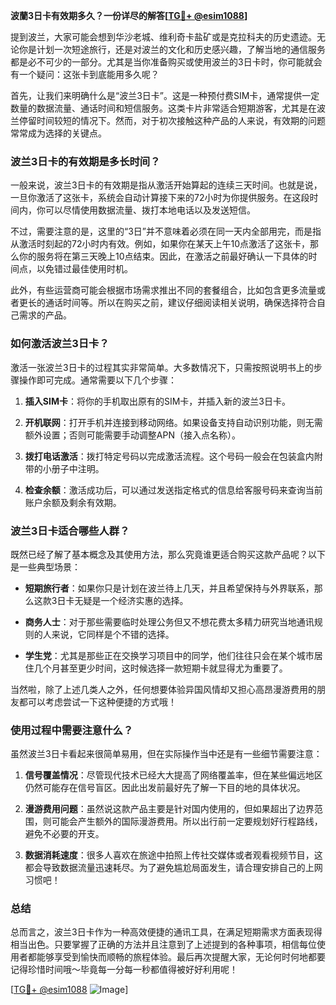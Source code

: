 **波蘭3日卡有效期多久？一份详尽的解答[[TG💪+ @esim1088](https://t.me/s/esim1088)]**

提到波兰，大家可能会想到华沙老城、维利奇卡盐矿或是克拉科夫的历史遗迹。无论你是计划一次短途旅行，还是对波兰的文化和历史感兴趣，了解当地的通信服务都是必不可少的一部分。尤其是当你准备购买或使用波兰的3日卡时，你可能就会有一个疑问：这张卡到底能用多久呢？

首先，让我们来明确什么是“波兰3日卡”。这是一种预付费SIM卡，通常提供一定数量的数据流量、通话时间和短信服务。这类卡片非常适合短期游客，尤其是在波兰停留时间较短的情况下。然而，对于初次接触这种产品的人来说，有效期的问题常常成为选择的关键点。

### 波兰3日卡的有效期是多长时间？

一般来说，波兰3日卡的有效期是指从激活开始算起的连续三天时间。也就是说，一旦你激活了这张卡，系统会自动计算接下来的72小时为你提供服务。在这段时间内，你可以尽情使用数据流量、拨打本地电话以及发送短信。

不过，需要注意的是，这里的“3日”并不意味着必须在同一天内全部用完，而是指从激活时刻起的72小时内有效。例如，如果你在某天上午10点激活了这张卡，那么你的服务将在第三天晚上10点结束。因此，在激活之前最好确认一下具体的时间点，以免错过最佳使用时机。

此外，有些运营商可能会根据市场需求推出不同的套餐组合，比如包含更多流量或者更长的通话时间等。所以在购买之前，建议仔细阅读相关说明，确保选择符合自己需求的产品。

### 如何激活波兰3日卡？

激活一张波兰3日卡的过程其实非常简单。大多数情况下，只需按照说明书上的步骤操作即可完成。通常需要以下几个步骤：

1. **插入SIM卡**：将你的手机取出原有的SIM卡，并插入新的波兰3日卡。
   
2. **开机联网**：打开手机并连接到移动网络。如果设备支持自动识别功能，则无需额外设置；否则可能需要手动调整APN（接入点名称）。

3. **拨打电话激活**：拨打特定号码以完成激活流程。这个号码一般会在包装盒内附带的小册子中注明。

4. **检查余额**：激活成功后，可以通过发送指定格式的信息给客服号码来查询当前账户余额及剩余有效期。

### 波兰3日卡适合哪些人群？

既然已经了解了基本概念及其使用方法，那么究竟谁更适合购买这款产品呢？以下是一些典型场景：

- **短期旅行者**：如果你只是计划在波兰待上几天，并且希望保持与外界联系，那么这款3日卡无疑是一个经济实惠的选择。
  
- **商务人士**：对于那些需要临时处理公务但又不想花费太多精力研究当地通讯规则的人来说，它同样是个不错的选择。

- **学生党**：尤其是那些正在交换学习项目中的同学，他们往往只会在某个城市居住几个月甚至更少时间，这时候选择一款短期卡就显得尤为重要了。

当然啦，除了上述几类人之外，任何想要体验异国风情却又担心高昂漫游费用的朋友都可以考虑尝试一下这种便捷的方式哦！

### 使用过程中需要注意什么？

虽然波兰3日卡看起来很简单易用，但在实际操作当中还是有一些细节需要注意：

1. **信号覆盖情况**：尽管现代技术已经大大提高了网络覆盖率，但在某些偏远地区仍然可能存在信号盲区。因此出发前最好先了解一下目的地的具体状况。

2. **漫游费用问题**：虽然说这款产品主要是针对国内使用的，但如果超出了边界范围，则可能会产生额外的国际漫游费用。所以出行前一定要规划好行程路线，避免不必要的开支。

3. **数据消耗速度**：很多人喜欢在旅途中拍照上传社交媒体或者观看视频节目，这都会导致数据流量迅速耗尽。为了避免尴尬局面发生，请合理安排自己的上网习惯吧！

### 总结

总而言之，波兰3日卡作为一种高效便捷的通讯工具，在满足短期需求方面表现得相当出色。只要掌握了正确的方法并且注意到了上述提到的各种事项，相信每位使用者都能够享受到愉快而顺畅的旅程体验。最后再次提醒大家，无论何时何地都要记得珍惜时间哦～毕竟每一分每一秒都值得被好好利用呢！

[[TG💪+ @esim1088](https://t.me/s/esim1088) ![Image](https://i.postimg.cc/4NQfJmqS/Snipaste-2025-05-13-00-14-12.png)]